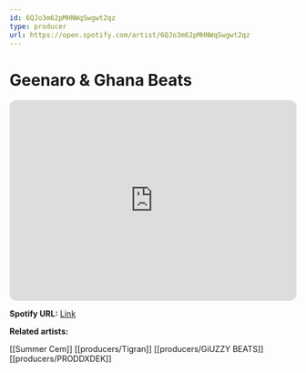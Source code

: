 ```yaml
---
id: 6QJo3m62pMHNWqSwgwt2qz
type: producer
url: https://open.spotify.com/artist/6QJo3m62pMHNWqSwgwt2qz
---
```

# Geenaro & Ghana Beats

<iframe style="border-radius:12px" src="https://open.spotify.com/embed/artist/6QJo3m62pMHNWqSwgwt2qz" width="100%" height="352" frameBorder="0" allowfullscreen="" allow="autoplay; clipboard-write; encrypted-media; fullscreen; picture-in-picture" loading="lazy"></iframe>

**Spotify URL:** [Link](https://open.spotify.com/artist/6QJo3m62pMHNWqSwgwt2qz)

**Related artists:**

[[Summer Cem]]
[[producers/Tigran]]
[[producers/GiUZZY BEATS]]
[[producers/PRODDXDEK]]

